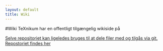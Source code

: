 ```yaml
---
layout: default
title: Wiki
---
```


#Wiki
TeXnikum har en offentligt tilgængelig wikiside på
<a href="https://github.com/TeXnikum/TeXnikum/wiki">

Selve repositoriet kan ligeledes bruges til at dele filer med og tilgås via git.
<a href="https://github.com/TeXnikum/TeXnikum">Repostoriet findes her</a>
